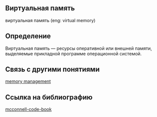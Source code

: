 ## Виртуальная память
виртуальная память (eng: virtual memory) 

## Определение
Виртуальная память —  ресурсы оперативной или внешней памяти, выделяемые прикладной программе операционной системой. 

## Связь с другими понятиями

[memory management](https://github.com/vernikkkkkkkkkkkkkkkkkkk/concept/tree/main/virtual%20machines/memory%20management)

## Cсылка на библиографию

[mcconnell-code-book](https://github.com/vernikkkkkkkkkkkkkkkkkkk/concept/blob/main/bibliography/instruction%20set/mcconnell-code-book.md)
